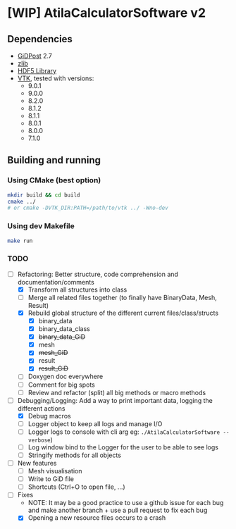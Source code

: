 # [WIP] AtilaCalculatorSoftware v2

## Dependencies

- [GiDPost](https://www.gidhome.com/gid-plus/tools/476/gidpost/) 2.7
- [zlib](https://zlib.net/)
- [HDF5 Library](https://portal.hdfgroup.org/pages/viewpage.action?pageId=50073884)
- [VTK](https://vtk.org/), tested with versions:
  - 9.0.1
  - 9.0.0
  - 8.2.0
  - 8.1.2
  - 8.1.1
  - 8.0.1
  - 8.0.0
  - 7.1.0

## Building and running

### Using CMake (best option)

```bash
mkdir build && cd build
cmake ../
# or cmake -DVTK_DIR:PATH=/path/to/vtk ../ -Wno-dev
```

### Using dev Makefile

```bash
make run
```

### TODO

- [ ] Refactoring: Better structure, code comprehension and documentation/comments
  - [x] Transform all structures into class
  - [ ] Merge all related files together (to finally have BinaryData, Mesh, Result)
  - [x] Rebuild global structure of the different current files/class/structs
    - [x] binary_data
    - [x] binary_data_class
    - [x] <s>binary_data_GiD</s> 
    - [x] mesh
    - [x] <s>mesh_GiD</s>
    - [x] result
    - [x] <s>result_GiD</s>
  - [ ] Doxygen doc everywhere
  - [ ] Comment for big spots
  - [ ] Review and refactor (split) all big methods or macro methods
- [ ] Debugging/Logging: Add a way to print important data, logging the different actions
  - [x] Debug macros
  - [ ] Logger object to keep all logs and manage I/O
  - [ ] Logger logs to console with cli arg eg: `./AtilaCalculatorSoftware --verbose`)
  - [ ] Log window bind to the Logger for the user to be able to see logs
  - [ ] Stringify methods for all objects
- [ ] New features
  - [ ] Mesh visualisation
  - [ ] Write to GiD file
  - [ ] Shortcuts (Ctrl+O to open file, ...)
 - [ ] Fixes
    - NOTE: It may be a good practice to use a github issue for each bug and make another branch + use a pull request to fix each bug 
    - [x] Opening a new resource files occurs to a crash 